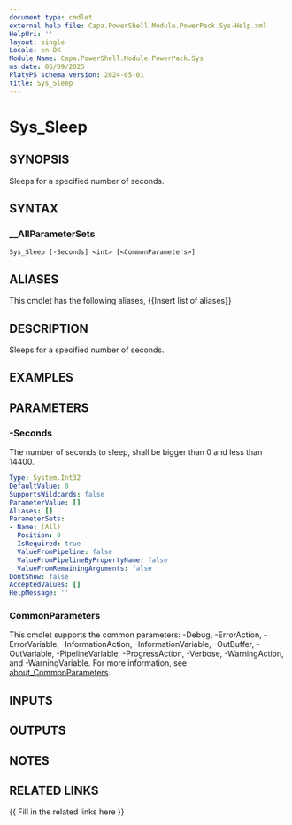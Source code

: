 ```yaml
---
document type: cmdlet
external help file: Capa.PowerShell.Module.PowerPack.Sys-Help.xml
HelpUri: ''
layout: single
Locale: en-DK
Module Name: Capa.PowerShell.Module.PowerPack.Sys
ms.date: 05/09/2025
PlatyPS schema version: 2024-05-01
title: Sys_Sleep
---
```


# Sys_Sleep

## SYNOPSIS

Sleeps for a specified number of seconds.

## SYNTAX

### __AllParameterSets

```
Sys_Sleep [-Seconds] <int> [<CommonParameters>]
```

## ALIASES

This cmdlet has the following aliases,
  {{Insert list of aliases}}

## DESCRIPTION

Sleeps for a specified number of seconds.

## EXAMPLES

## PARAMETERS

### -Seconds

The number of seconds to sleep, shall be bigger than 0 and less than 14400.

```yaml
Type: System.Int32
DefaultValue: 0
SupportsWildcards: false
ParameterValue: []
Aliases: []
ParameterSets:
- Name: (All)
  Position: 0
  IsRequired: true
  ValueFromPipeline: false
  ValueFromPipelineByPropertyName: false
  ValueFromRemainingArguments: false
DontShow: false
AcceptedValues: []
HelpMessage: ''
```

### CommonParameters

This cmdlet supports the common parameters: -Debug, -ErrorAction, -ErrorVariable,
-InformationAction, -InformationVariable, -OutBuffer, -OutVariable, -PipelineVariable,
-ProgressAction, -Verbose, -WarningAction, and -WarningVariable. For more information, see
[about_CommonParameters](https://go.microsoft.com/fwlink/?LinkID=113216).

## INPUTS

## OUTPUTS

## NOTES

## RELATED LINKS

{{ Fill in the related links here }}

